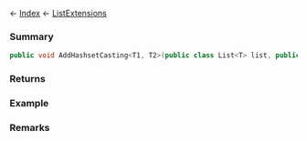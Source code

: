 ← [Index](Api-Index) ← [ListExtensions](System.Collections.Generic.ListExtensions)

### Summary

```csharp
public void AddHashsetCasting<T1, T2>(public class List<T> list, public class HashSet<T> hashset)
```

### Returns

### Example

### Remarks


